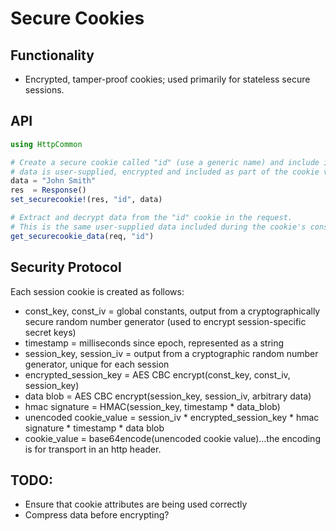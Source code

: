 # Secure Cookies

## Functionality
- Encrypted, tamper-proof cookies; used primarily for stateless secure sessions.

## API
```julia
using HttpCommon

# Create a secure cookie called "id" (use a generic name) and include it in the response.
# data is user-supplied, encrypted and included as part of the cookie value.
data = "John Smith"
res  = Response()
set_securecookie!(res, "id", data)

# Extract and decrypt data from the "id" cookie in the request.
# This is the same user-supplied data included during the cookie's construction.
get_securecookie_data(req, "id")
```

## Security Protocol
Each session cookie is created as follows:

- const_key, const_iv     = global constants, output from a cryptographically secure random number generator (used to encrypt session-specific secret keys)
- timestamp               = milliseconds since epoch, represented as a string
- session_key, session_iv = output from a cryptographic random number generator, unique for each session
- encrypted_session_key   = AES CBC encrypt(const_key, const_iv, session_key)
- data blob               = AES CBC encrypt(session_key, session_iv, arbitrary data)
- hmac signature          = HMAC(session_key, timestamp * data_blob)
- unencoded cookie_value  = session_iv * encrypted_session_key * hmac signature * timestamp * data blob
- cookie_value            = base64encode(unencoded cookie value)...the encoding is for transport in an http header.


## TODO:

- Ensure that cookie attributes are being used correctly
- Compress data before encrypting?

